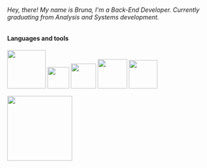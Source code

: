  ###### *Hey, there! My name is Bruna, I'm a Back-End Developer. Currently graduating from Analysis and Systems development.*



#### Languages and tools 
<img src="https://img.shields.io/badge/JavaScript-323330?style=for-the-badge&logo=javascript&logoColor=F7DF1E" width="89" /> <img src="https://img.shields.io/badge/C%23-239120?style=for-the-badge&logo=c-sharp&logoColor=white" width="50" /> <img src="https://img.shields.io/badge/Java-ED8B00?style=for-the-badge&logo=java&logoColor=white" width="58" /> <img src="https://img.shields.io/badge/Python-FFD43B?style=for-the-badge&logo=python&logoColor=blue" width="68" /> <img src="https://img.shields.io/badge/MySQL-005C84?style=for-the-badge&logo=mysql&logoColor=white" width="66" />



<div>
<a href="https://github.com/brunaerolim">
<img height="150em" src="https://github-readme-stats.vercel.app/api?username=brunaerolim&show_icons=true&theme=graywhite"/>
</div>
